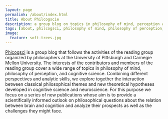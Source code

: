 ```yaml
---
layout: page
permalink: /about/index.html
title: About Philcogscie
description: a group blog on topics in philosophy of mind, perception and cognitive science.
tags: [about, philcogsci, philosophy of mind, philosophy of perception, philosophy of cognitive science]
image:
  feature: soft-trees.jpg
---
```


[Phicogsci](http://philcog.github.io/) is a group blog that follows the activities of the reading group organized by philosophers at the University of Pittsburgh and Carnegie Mellon University. The interests of the contributors and members of the reading group cover a wide range of topics in philosophy of mind, philosophy of perception, and cognitive science. Combining different perspectives and analytic skills, we explore together the interaction between classical philosophical themes and new theoretical hypotheses developed in cognitive science and neuroscience. For this purpose we focus on a series of new publications whose aim is to provide a scientifically informed outlook on philosophical questions about the relation between brain and cognition and analyze their prospects as well as the challenges they might face.

